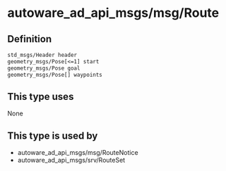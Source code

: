 # autoware_ad_api_msgs/msg/Route

## Definition

```txt
std_msgs/Header header
geometry_msgs/Pose[<=1] start
geometry_msgs/Pose goal
geometry_msgs/Pose[] waypoints
```

## This type uses

None

## This type is used by

- autoware_ad_api_msgs/msg/RouteNotice
- autoware_ad_api_msgs/srv/RouteSet
